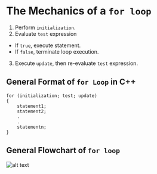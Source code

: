 # The Mechanics of a `for loop`

1. Perform `initialization`.
2. Evaluate `test` expression
* If `true`, execute statement.
* If `false`, terminate loop execution.
3. Execute `update`, then re-evaluate `test` expression.

## General Format of `for Loop` in C++

````
for (initialization; test; update)
{
    statement1;
    statement2;
    .
    .
    statementn;
}
````

## General Flowchart of `for loop`
![alt text](http://www.functionx.com/flowcharts/if.gif "General Structure of For Loops")
